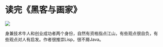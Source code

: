 # 读完《黑客与画家》


![](http://pic.yupoo.com/leninlee/E9VYTLb7/medish.jpg)

身兼技术牛人和创业成功者两个身份，自然有资格指点江山，有些观点很自负，有些观点对人有启发。作者很推崇Lisp，很不屑Java。

